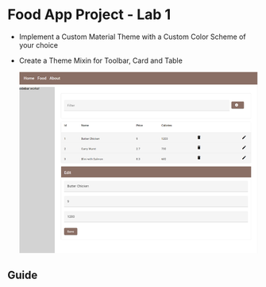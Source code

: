 # Food App Project - Lab 1

- Implement a Custom Material Theme with a Custom Color Scheme of your choice

- Create a Theme Mixin for Toolbar, Card and Table

    ![buttons](_images/food-design.png)

## Guide

